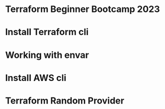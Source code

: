 # Terraform Beginner Bootcamp 2023

# Install Terraform cli

# Working with envar

# Install AWS cli

# Terraform Random Provider
